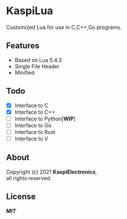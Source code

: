 # KaspiLua
Customized Lua for use in C,C++,Go programs.

## Features
- Based on Lua 5.4.3
- Single File Header
- Minified

## Todo
- [x] Interface to C
- [x] Interface to C++
- [ ] Interface to Python[**WIP**]
- [ ] Interface to Go
- [ ] Interface to Rust
- [ ] Interface to V
## About
Copyright (c) 2021 **KaspiElectronics**, \
all rights reserved.

## License
***MIT***
